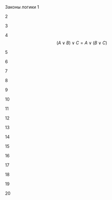 Законы логики
1


2


3


4 $$\left( A\vee B \right)\vee C= A\vee \left( B\vee C \right)$$


5 



6


7

8


9


10


11


12


13


14


15


16


17


18


19


20





